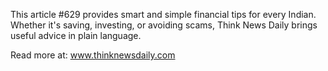 This article #629 provides smart and simple financial tips for every Indian. Whether it's saving, investing, or avoiding scams, Think News Daily brings useful advice in plain language.

Read more at: www.thinknewsdaily.com